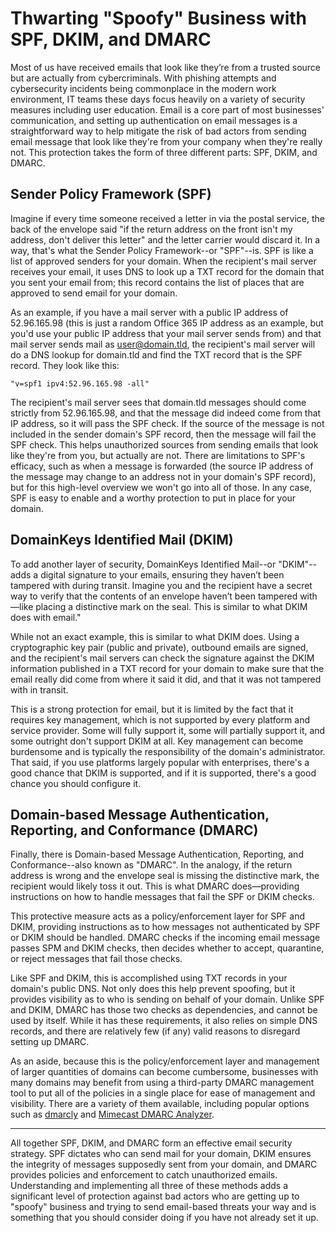 # Thwarting "Spoofy" Business with SPF, DKIM, and DMARC

Most of us have received emails that look like they’re from a trusted source but are actually from cybercriminals. With phishing attempts and cybersecurity incidents being commonplace in the modern work environment, IT teams these days focus heavily on a variety of security measures including user education. Email is a core part of most businesses' communication, and setting up authentication on email messages is a straightforward way to help mitigate the risk of bad actors from sending email message that look like they're from your company when they're really not. This protection takes the form of three different parts: SPF, DKIM, and DMARC.

## Sender Policy Framework (SPF)
Imagine if every time someone received a letter in via the postal service, the back of the envelope said "if the return address on the front isn't my address, don't deliver this letter" and the letter carrier would discard it. In a way, that's what the Sender Policy Framework--or "SPF"--is. SPF is like a list of approved senders for your domain. When the recipient's mail server receives your email, it uses DNS to look up a TXT record for the domain that you sent your email from; this record contains the list of places that are approved to send email for your domain.

As an example, if you have a mail server with a public IP address of 52.96.165.98 (this is just a random Office 365 IP address as an example, but you'd use your public IP address that your mail server sends from) and that mail server sends mail as user@domain.tld, the recipient's mail server will do a DNS lookup for domain.tld and find the TXT record that is the SPF record. They look like this:
```
"v=spf1 ipv4:52.96.165.98 -all"
```
The recipient's mail server sees that domain.tld messages should come strictly from 52.96.165.98, and that the message did indeed come from that IP address, so it will pass the SPF check. If the source of the message is not included in the sender domain's SPF record, then the message will fail the SPF check. This helps unauthorized sources from sending emails that look like they're from you, but actually are not. There are limitations to SPF's efficacy, such as when a message is forwarded (the source IP address of the message may change to an address not in your domain's SPF record), but for this high-level overview we won't go into all of those. In any case, SPF is easy to enable and a worthy protection to put in place for your domain.

## DomainKeys Identified Mail (DKIM)
To add another layer of security, DomainKeys Identified Mail--or "DKIM"--adds a digital signature to your emails, ensuring they haven’t been tampered with during transit. Imagine you and the recipient have a secret way to verify that the contents of an envelope haven’t been tampered with—like placing a distinctive mark on the seal. This is similar to what DKIM does with email."

While not an exact example, this is similar to what DKIM does. Using a cryptographic key pair (public and private), outbound emails are signed, and the recipient's mail servers can check the signature against the DKIM information published in a TXT record for your domain to make sure that the email really did come from where it said it did, and that it was not tampered with in transit.

This is a strong protection for email, but it is limited by the fact that it requires key management, which is not supported by every platform and service provider. Some will fully support it, some will partially support it, and some outright don't support DKIM at all. Key management can become burdensome and is typically the responsibility of the domain's administrator. That said, if you use platforms largely popular with enterprises, there's a good chance that DKIM is supported, and if it is supported, there's a good chance you should configure it.

## Domain-based Message Authentication, Reporting, and Conformance (DMARC)
Finally, there is Domain-based Message Authentication, Reporting, and Conformance--also known as "DMARC". In the analogy, if the return address is wrong and the envelope seal is missing the distinctive mark, the recipient would likely toss it out. This is what DMARC does—providing instructions on how to handle messages that fail the SPF or DKIM checks.

This protective measure acts as a policy/enforcement layer for SPF and DKIM, providing instructions as to how messages not authenticated by SPF or DKIM should be handled. DMARC checks if the incoming email message passes SPM and DKIM checks, then decides whether to accept, quarantine, or reject messages that fail those checks. 

Like SPF and DKIM, this is accomplished using TXT records in your domain's public DNS. Not only does this help prevent spoofing, but it provides visibility as to who is sending on behalf of your domain. Unlike SPF and DKIM, DMARC has those two checks as dependencies, and cannot be used by itself. While it has these requirements, it also relies on simple DNS records, and there are relatively few (if any) valid reasons to disregard setting up DMARC.

As an aside, because this is the policy/enforcement layer and management of larger quantities of domains can become cumbersome, businesses with many domains may benefit from using a third-party DMARC management tool to put all of the policies in a single place for ease of management and visibility. There are a variety of them available, including popular options such as [dmarcly](https://dmarcly.com/) and [Mimecast DMARC Analyzer](https://www.mimecast.com/products/dmarc-analyzer/).

---

All together SPF, DKIM, and DMARC form an effective email security strategy. SPF dictates who can send mail for your domain, DKIM ensures the integrity of messages supposedly sent from your domain, and DMARC provides policies and enforcement to catch unauthorized emails. Understanding and implementing all three of these methods adds a significant level of protection against bad actors who are getting up to "spoofy" business and trying to send email-based threats your way and is something that you should consider doing if you have not already set it up.
